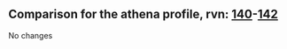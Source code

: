 ## Comparison for the athena profile, rvn: [140](https://github.com/PRO100KatYT/FortniteProfileRevisions/tree/main/profiles/athena/140%20athena.json)-[142](https://github.com/PRO100KatYT/FortniteProfileRevisions/tree/main/profiles/athena/142%20athena.json)

No changes
